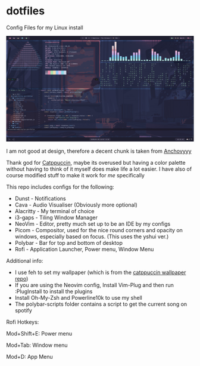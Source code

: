 # dotfiles  
  
Config Files for my Linux install  
  
![Screenshot](./Pictures/Screenshots/main.png)
  
I am not good at design, therefore a decent chunk is taken from [Anchovyyy](https://www.github.com/Anchovyyy/rice)  
  
Thank god for [Catppuccin](https://github.com/Catppuccin/Catppuccin), maybe its overused but having a color palette without having to think of it myself does make life a lot easier.
I have also of course modified stuff to make it work for *me* specifically  
  
This repo includes configs for the following:  
- Dunst - Notifications
- Cava - Audio Visualiser (Obviously more optional)
- Alacritty - My terminal of choice
- i3-gaps - Tiling Window Manager
- NeoVim - Editor, pretty much set up to be an IDE by my configs
- Picom - Compositor, used for the nice round corners and opacity on windows, especially based on focus. (This uses the yshui ver.)
- Polybar - Bar for top and bottom of desktop
- Rofi - Application Launcher, Power menu, Window Menu
  
Additional info:  
- I use feh to set my wallpaper (which is from the [catppuccin wallpaper repo](https://www.github.com/Catppuccin/Wallpapers))  
- If you are using the Neovim config, Install Vim-Plug and then run :PlugInstall to install the plugins
- Install Oh-My-Zsh and Powerline10k to use my shell  
- The polybar-scripts folder contains a script to get the current song on spotify  
  
Rofi Hotkeys:  
  
Mod+Shift+E: Power menu  
  
Mod+Tab: Window menu  
  
Mod+D: App Menu  
  
